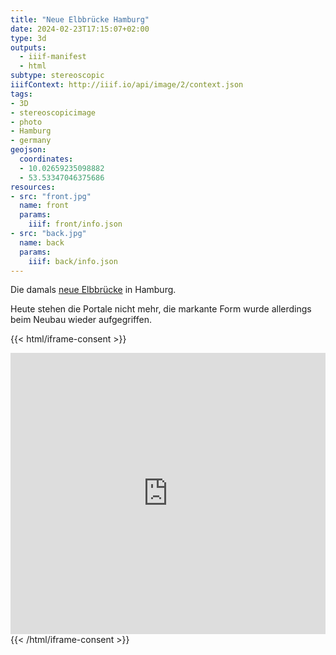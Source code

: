 ```yaml
---
title: "Neue Elbbrücke Hamburg"
date: 2024-02-23T17:15:07+02:00
type: 3d
outputs:
  - iiif-manifest
  - html
subtype: stereoscopic
iiifContext: http://iiif.io/api/image/2/context.json
tags:
- 3D
- stereoscopicimage
- photo
- Hamburg
- germany
geojson:
  coordinates:
  - 10.02659235098882
  - 53.53347046375686
resources:
- src: "front.jpg"
  name: front
  params:
    iiif: front/info.json
- src: "back.jpg"
  name: back
  params:
    iiif: back/info.json
---
```


Die damals [neue Elbbrücke](https://de.wikipedia.org/wiki/Hamburger_Elbbr%C3%BCcken#Neue_Elbbr%C3%BCcke) in Hamburg.
<!--more-->
Heute stehen die Portale nicht mehr, die markante Form wurde allerdings beim Neubau wieder aufgegriffen.

{{< html/iframe-consent >}}
<iframe src="https://www.google.com/maps/embed?pb=!4v1617531765250!6m8!1m7!1sgCThhog0KiiBY65b6FVphQ!2m2!1d53.53347046375686!2d10.02659235098882!3f163.86279022333377!4f-3.716275008903665!5f0.7820865974627469" width="100%" height="450" style="border:0;" allowfullscreen="" loading="lazy"></iframe>
{{< /html/iframe-consent >}}
